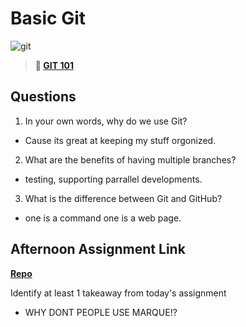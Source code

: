 # Basic Git

![git](https://git-scm.com/images/branching-illustration@2x.png)

> **📖 [GIT 101](https://codeworksacademy.com/fs-student-guide/resources/wk1/01-GIT)**

## Questions

1. In your own words, why do we use Git?
  - Cause its great at keeping my stuff orgonized.

2. What are the benefits of having multiple branches?
- testing, supporting parrallel developments.

3. What is the difference between Git and GitHub?
  - one is a command one is a web page.

## Afternoon Assignment Link

**[Repo](https://github.com/wstippetts/coolsite)**

Identify at least 1 takeaway from today's assignment
- WHY DONT PEOPLE USE MARQUE!?
